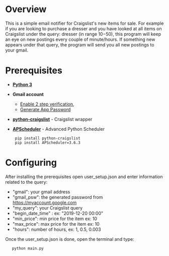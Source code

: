 # Overview
This is a simple email notifier for Craigslist's new items for sale. For
example if you are looking to purchase a dresser and you have looked at all items
on Craigslist under the query: dresser (in range $10-$50), this program will keep an eye
on new postings every couple of minute/hours. If something new appears under that query, the program
will send you all new postings to your gmail.

# Prerequisites
- **[Python 3](https://www.python.org/downloads/)**

- **Gmail account**
  - [Enable 2 step verification](https://www.google.com/landing/2step/),
  - [Generate App Password](https://myaccount.google.com)
  
- **[python-craigslist](https://pypi.org/project/python-craigslist)** - Craigslist wrapper

- **[APScheduler](https://pypi.org/project/APScheduler/2.1.2)** - Advanced Python Scheduler

       pip install python-craigslist
       pip install APScheduler=3.6.3


# Configuring

After installing the prerequisites open user_setup.json and enter information
related to the query:
- "gmail": your gmail address
- "gmail_psw": the generated password from https://myaccount.google.com
- "my_query": your Craigslist query
- "begin_date_time" :  ex: "2019-12-20 00:00"
- "min_price": min price for the item ex: 10
- "max_price": max price for the item ex: 10
- "hours": number of hours, ex: 1, 0.5, 0.003

Once the user_setup.json is done, open the terminal and type:

       python main.py


<!--
# Demo
![test demo](test.gif)
-->
